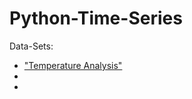 # Python-Time-Series

Data-Sets:
- ["Temperature Analysis"](https://www.example.com/my%20great%20page)
- <a href="https://en.wikipedia.org/wiki/Hobbit#Lifestyle" title="Covid 19 Analysis"></a>
- <a href="https://en.wikipedia.org/wiki/Hobbit#Lifestyle" title="Stock Price Analysis"></a>
